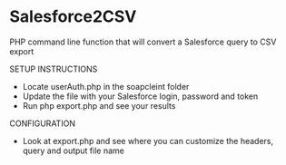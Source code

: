 Salesforce2CSV
==============

PHP command line function that will convert a Salesforce query to CSV export


SETUP INSTRUCTIONS
- Locate userAuth.php in the soapcleint folder
- Update the file with your Salesforce login, password and token
- Run php export.php and see your results

CONFIGURATION
- Look at export.php and see where you can customize the headers, query and output file name
